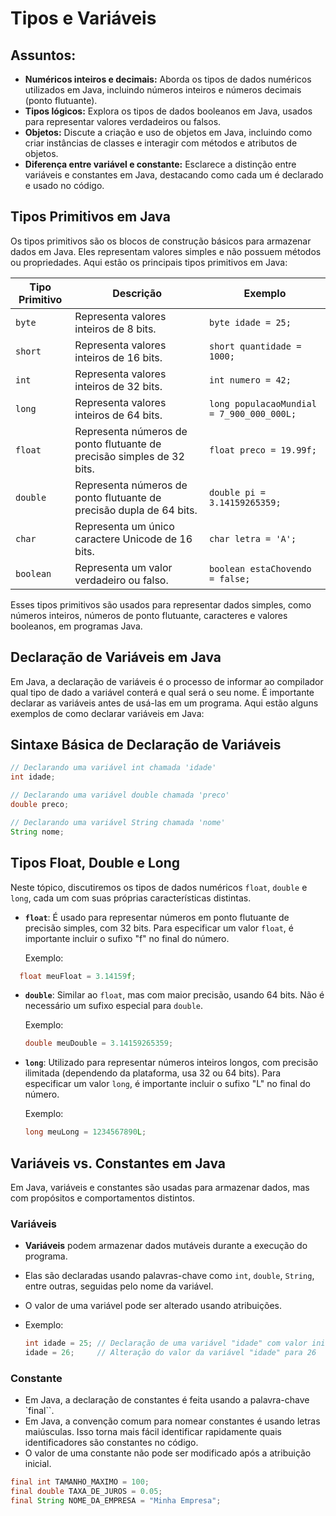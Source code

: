 # Tipos e Variáveis

## Assuntos:

- **Numéricos inteiros e decimais:** Aborda os tipos de dados numéricos utilizados em Java, incluindo números inteiros e números decimais (ponto flutuante).
- **Tipos lógicos:** Explora os tipos de dados booleanos em Java, usados para representar valores verdadeiros ou falsos.
- **Objetos:** Discute a criação e uso de objetos em Java, incluindo como criar instâncias de classes e interagir com métodos e atributos de objetos.
- **Diferença entre variável e constante:** Esclarece a distinção entre variáveis e constantes em Java, destacando como cada um é declarado e usado no código.

## Tipos Primitivos em Java

Os tipos primitivos são os blocos de construção básicos para armazenar dados em Java. Eles representam valores simples e não possuem métodos ou propriedades. Aqui estão os principais tipos primitivos em Java:

| Tipo Primitivo | Descrição                                           | Exemplo    |
|----------------|-----------------------------------------------------|------------|
| `byte`         | Representa valores inteiros de 8 bits.             | `byte idade = 25;` |
| `short`        | Representa valores inteiros de 16 bits.            | `short quantidade = 1000;` |
| `int`          | Representa valores inteiros de 32 bits.            | `int numero = 42;` |
| `long`         | Representa valores inteiros de 64 bits.            | `long populacaoMundial = 7_900_000_000L;` |
| `float`        | Representa números de ponto flutuante de precisão simples de 32 bits. | `float preco = 19.99f;` |
| `double`       | Representa números de ponto flutuante de precisão dupla de 64 bits. | `double pi = 3.14159265359;` |
| `char`         | Representa um único caractere Unicode de 16 bits.  | `char letra = 'A';` |
| `boolean`      | Representa um valor verdadeiro ou falso.           | `boolean estaChovendo = false;` |

Esses tipos primitivos são usados para representar dados simples, como números inteiros, números de ponto flutuante, caracteres e valores booleanos, em programas Java.

## Declaração de Variáveis em Java

Em Java, a declaração de variáveis é o processo de informar ao compilador qual tipo de dado a variável conterá e qual será o seu nome. É importante declarar as variáveis antes de usá-las em um programa. Aqui estão alguns exemplos de como declarar variáveis em Java:

## Sintaxe Básica de Declaração de Variáveis

```java
// Declarando uma variável int chamada 'idade'
int idade;

// Declarando uma variável double chamada 'preco'
double preco;

// Declarando uma variável String chamada 'nome'
String nome;
```

## Tipos Float, Double e Long

Neste tópico, discutiremos os tipos de dados numéricos `float`, `double` e `long`, cada um com suas próprias características distintas.

- **`float`**: É usado para representar números em ponto flutuante de precisão simples, com 32 bits. Para especificar um valor `float`, é importante incluir o sufixo "f" no final do número.

  Exemplo:

```c
  float meuFloat = 3.14159f;
  ```

- **`double`**: Similar ao `float`, mas com maior precisão, usando 64 bits. Não é necessário um sufixo especial para `double`.

  Exemplo:

  ```c
  double meuDouble = 3.14159265359;
  ```

- **`long`**: Utilizado para representar números inteiros longos, com precisão ilimitada (dependendo da plataforma, usa 32 ou 64 bits). Para especificar um valor `long`, é importante incluir o sufixo "L" no final do número.

  Exemplo:

  ```c
  long meuLong = 1234567890L;
  ```

## Variáveis vs. Constantes em Java

Em Java, variáveis e constantes são usadas para armazenar dados, mas com propósitos e comportamentos distintos.

### Variáveis

- **Variáveis** podem armazenar dados mutáveis durante a execução do programa.
- Elas são declaradas usando palavras-chave como `int`, `double`, `String`, entre outras, seguidas pelo nome da variável.
- O valor de uma variável pode ser alterado usando atribuições.
- Exemplo:

  ```java
  int idade = 25; // Declaração de uma variável "idade" com valor inicial 25
  idade = 26;     // Alteração do valor da variável "idade" para 26
  ```

### Constante

- Em Java, a declaração de constantes é feita usando a palavra-chave `final``.
- Em Java, a convenção comum para nomear constantes é usando letras maiúsculas. Isso torna mais fácil identificar rapidamente quais identificadores são constantes no código.
- O valor de uma constante não pode ser modificado após a atribuição inicial.

```java
final int TAMANHO_MAXIMO = 100;
final double TAXA_DE_JUROS = 0.05;
final String NOME_DA_EMPRESA = "Minha Empresa";
```